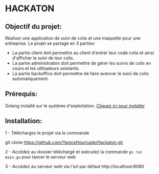 # HACKATON

## Objectif du projet:
Réaliser une application de suivi de colis et une maquette pour une entreprise. Le projet se partage en 3 parties:
- La partie client doit permettre au client d'entrer leur code colis et ainsi d'afficher le suivi de leur colis.
- La partie administration doit permettre de gérer les suivis de colis en cours et les utilisateurs existants.
- La partie backoffice doit permettre de faire avancer le suivi de colis automatiquement.

## Prérequis:
Golang installé sur le système d'exploitation.
[Cliquez ici pour installer](https://go.dev/)

## Installation:
1 - Téléchargez le projet via la commande 

git clone https://github.com/YaniceHourcade/Hackaton.git

2 - Accédez au dossier téléchargé et exécutez la commande `go run main.go` pour lancer le serveur web

3 - Accédez au serveur web via l'url par défaut http://localhost:8080